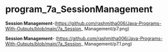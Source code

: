 # program_7a_SessionManagement

**Session Management**-(https://github.com/rashmitha006/Java-Programs-With-Outputs/blob/main/7a_Session_ Management/p7.png)

**Session Management**- (https://github.com/rashmitha006/Java-Programs-With-Outputs/blob/main/7a_Session_ Management/p7.1.png)
